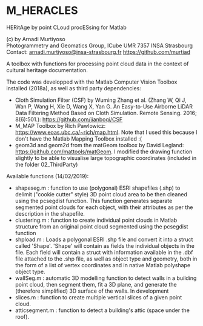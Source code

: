 # M_HERACLES
HERitAge by point CLoud procESsing for Matlab

(c) by Arnadi Murtiyoso                          
Photogrammetry and Geomatics Group, ICube UMR 7357 INSA Strasbourg
Contact: arnadi.murtiyoso@insa-strasbourg.fr
https://github.com/murtiad          

A toolbox with functions for processing point cloud data in the context of cultural heritage documentation.

The code was developped with the Matlab Computer Vision Toolbox installed (2018a), as well as third party dependencies:
- Cloth Simulation Filter (CSF) by Wuming Zhang et al. (Zhang W, Qi J, Wan P, Wang H, Xie D, Wang X, Yan G. An Easy-to-Use Airborne LiDAR Data Filtering Method Based on Cloth Simulation. Remote Sensing. 2016; 8(6):501.): https://github.com/jianboqi/CSF
- M_MAP Toolbox by Rich Pawlowicz: https://www.eoas.ubc.ca/~rich/map.html. Note that I used this because I don't have the Matlab Mapping Toolbox installed :(
- geom3d and geom2d from the matGeom toolbox by David Legland: https://github.com/mattools/matGeom. I modified the drawing function slightly to be able to visualise large topographic coordinates (included in the folder 02_ThirdParty)

Available functions (14/02/2019):
- shapeseg.m : function to use (polygonal) ESRI shapefiles (.shp) to delimit ("cookie cutter" style) 3D point cloud area to be then cleaned using the pcsegdist function. This function generates separate segmented point clouds for each object, with their attributes as per the description in the shapefile.
- clustering.m : function to create individual point clouds in Matlab structure from an original point cloud segmented using the pcsegdist function 
- shpload.m : Loads a polygonal ESRI .shp file and convert it into a struct called 'Shape'. 'Shape' will contain as fields the individual objects in the file. Each field will contain a struct with information available in the .dbf file attached to the .shp file, as well as object type and geometry, both in the form of a list of vertex coordinates and in native Matlab polyshape object type. 
- wallSeg.m : automatic 3D modelling function to detect walls in a building point cloud, then segment them, fit a 3D plane, and generate the (therefore simplified) 3D surface of the walls. In development
- slices.m : function to create multiple vertical slices of a given point cloud. 
- atticsegment.m : function to detect a building's attic (space under the roof). 
